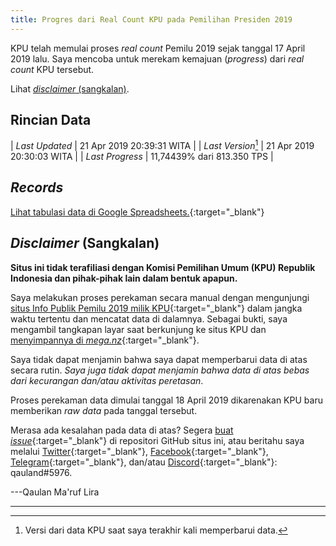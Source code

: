 ```yaml
---
title: Progres dari Real Count KPU pada Pemilihan Presiden 2019
---
```


<script src="https://cdnjs.cloudflare.com/ajax/libs/moment.js/2.13.0/moment.min.js"></script>
<script src="https://cdnjs.cloudflare.com/ajax/libs/jquery/2.1.3/jquery.min.js"></script>
<script src="https://cdnjs.cloudflare.com/ajax/libs/Chart.js/2.8.0/Chart.bundle.js"></script>

KPU telah memulai proses *real count* Pemilu 2019 sejak tanggal
17 April 2019 lalu. Saya mencoba untuk merekam kemajuan (*progress*)
dari *real count* KPU tersebut.

Lihat [*disclaimer* (sangkalan)](#disclaimer-sangkalan).

Rincian Data
---

| *Last Updated*     | 21 Apr 2019 20:39:31 WITA   |
| *Last Version*[^1] | 21 Apr 2019 20:30:03 WITA   |
| *Last Progress*    | 11,74439% dari 813.350 TPS  |

<!--<p id="countup"></p>-->
<p id="countdown"></p>

<script>
const now = moment();
//let startcount = moment("17 Apr 2019", "DD MMM YYYY");
let endcount = moment("23 May 2019", "DD MMM YYYY");
let diffdown = endcount.diff(now, 'day');
//let diffup = startcount.diff(now, 'day');
let counterdown = document.getElementById('countdown');
counterdown.innerHTML = 'Rekapitulasi suara diperkirakan berakhir dalam ' + diffdown + ' hari.';
//let counterup = document.getElementById('countup');
//counterup.innerHTML = 'Rekapitulasi suara telah berlangsung selama ' + Math.abs(diffup) + ' hari.';
</script>

<!--
| 					 | **Provinsi Sulawesi Selatan** |
|--------------------|-------------------------------|
| *Last Visit*  	 | 20 Apr 2019 17:54:05 WITA	 |
| *Last Version*	 | 20 Apr 2019 17:45:02 WITA	 |
| *Last Progress*    | 5,90021% dari 26.355 TPS      |
-->

[^1]: Versi dari data KPU saat saya terakhir kali memperbarui data.

*Records*
---

[Lihat tabulasi data di Google Spreadsheets.](https://docs.google.com/spreadsheets/d/1_FrbBFEcgaX2rU-BDzjBi-qhuVjWN3oLcfv1lrSBtks/edit?usp=sharing){:target="_blank"}

<canvas id="canvas" width="100%" height="85%"></canvas>
<script> //Code adapted from https://embed.plnkr.co/JOI1fpgWIS0lvTeLUxUp/
	
    var timeFormat = 'YYMMDD HHmm ss';
    
	Chart.defaults.global.defaultFontFamily = 'Source Sans Pro';
	
	function divideVotes(vote) {
		var dvote = vote / 1000000;
		return dvote.toLocaleString("id-ID");
	}
	
    var config = {
        type:    'line',
        data:    {
            datasets: [
                {
                    label: "Jokowi-Amin",
                    data: [
                    { x: "190418 1000 00", y: NaN },
                    { x: "190418 1030 03", y: 130952 },
                    { x: "190418 1045 03", y: 141898 },
                    { x: "190418 1230 03", y: 214553 },
                    { x: "190418 1300 03", y: 260891 },
                    { x: "190418 1345 03", y: 296910 },
                    { x: "190418 1430 03", y: 336692 },
                    { x: "190418 1515 03", y: 403079 },
                    { x: "190418 1615 03", y: 482172 },
                    { x: "190418 1700 03", y: 535366 },
                    { x: "190418 1745 03", y: 610654 },
                    { x: "190418 2015 03", y: 723660 },
                    { x: "190418 2145 02", y: 741400 },
                    { x: "190418 2215 03", y: 766633 },
                    { x: "190419 0015 03", y: 945947 },
                    { x: "190419 0500 03", y: 1131661 },
                    { x: "190419 0645 03", y: 1136153 },
                    { x: "190419 0845 02", y: 1158171 },
                    { x: "190419 1100 03", y: 1182353 },
                    { x: "190419 1330 03", y: 1460232 },
                    { x: "190419 1430 03", y: 1652105 },
                    { x: "190419 1630 03", y: 2017709 },
                    { x: "190419 1745 03", y: 2062784 },
                    { x: "190419 1915 02", y: 2308495 },
                    { x: "190419 2015 03", y: 2527064 },
                    { x: "190419 2145 02", y: 2728037 },
                    { x: "190419 2315 02", y: 3201594 },
                    { x: "190420 0015 03", y: 3493887 },
                    { x: "190420 0400 03", y: 3843519 },
                    { x: "190420 0600 03", y: 3855607 },
                    { x: "190420 0700 03", y: 3870392 },
                    { x: "190420 0830 03", y: 3943595 },
                    { x: "190420 1000 02", y: 3966642 },
                    { x: "190420 1245 03", y: 3974811 },
                    { x: "190420 1415 03", y: 3974985 },
                    { x: "190420 1545 03", y: 3974985 },
                    { x: "190420 1745 02", y: 4074791 },
                    { x: "190420 1845 03", y: 4292323 },
                    { x: "190420 2100 03", y: 4654040 },
                    { x: "190421 0545 03", y: 6524078 },
                    { x: "190421 0645 03", y: 6584978 },
                    { x: "190421 1000 03", y: 6817504 },
                    { x: "190421 1315 03", y: 7943509 },
                    { x: "190421 1515 03", y: 8623734 },
                    { x: "190421 1645 03", y: 9061929 },
                    { x: "190421 2030 03", y: 9899149 }
                    ],
                    fill: false,
                    backgroundColor: 'rgba(253,106,2,0.5)',
                    borderColor: 'orange',
                    pointBackgroundColor: 'orange'
                },
                {
                    label: "Prabowo-Sandi",
                    data: [
                    { x: "190418 1000 00", y: NaN },
                    { x: "190418 1030 03", y: 93168 },
                    { x: "190418 1045 03", y: 98766 },
                    { x: "190418 1230 03", y: 146216 },
                    { x: "190418 1300 03", y: 173138 },
                    { x: "190418 1345 03", y: 202217 },
                    { x: "190418 1430 03", y: 230570 },
                    { x: "190418 1515 03", y: 278317 },
                    { x: "190418 1615 03", y: 344762 },
                    { x: "190418 1700 03", y: 389656 },
                    { x: "190418 1745 03", y: 447461 },
                    { x: "190418 2015 03", y: 534148 },
                    { x: "190418 2145 02", y: 548095 },
                    { x: "190418 2215 03", y: 570742 },
                    { x: "190419 0015 03", y: 722875 },
                    { x: "190419 0500 03", y: 873200 },
                    { x: "190419 0645 03", y: 878541 },
                    { x: "190419 0845 02", y: 897441 },
                    { x: "190419 1100 03", y: 916583 },
                    { x: "190419 1330 03", y: 1157239 },
                    { x: "190419 1430 03", y: 1323415 },
                    { x: "190419 1630 03", y: 1639061 },
                    { x: "190419 1745 03", y: 1678115 },
                    { x: "190419 1915 02", y: 1894876 },
                    { x: "190419 2015 03", y: 2065691 },
                    { x: "190419 2145 02", y: 2242280 },
                    { x: "190419 2315 02", y: 2650827 },
                    { x: "190420 0015 03", y: 2887964 },
                    { x: "190420 0400 03", y: 3186560 },
                    { x: "190420 0600 03", y: 3195689 },
                    { x: "190420 0700 03", y: 3203292 },
                    { x: "190420 0830 03", y: 3237714 },
                    { x: "190420 1000 02", y: 3260762 },
                    { x: "190420 1245 03", y: 3267011 },
                    { x: "190420 1415 03", y: 3267585 },
                    { x: "190420 1545 03", y: 3267585 },
                    { x: "190420 1745 02", y: 3351052 },
                    { x: "190420 1845 03", y: 3526024 },
                    { x: "190420 2100 03", y: 3819116 },
                    { x: "190421 0545 03", y: 5460061 },
                    { x: "190421 0645 03", y: 5536979 },
                    { x: "190421 1000 03", y: 5761443 },
                    { x: "190421 1315 03", y: 6775380 },
                    { x: "190421 1515 03", y: 7306995 },
                    { x: "190421 1645 03", y: 7661540 },
                    { x: "190421 2030 03", y: 8281902 }
                    ],
                    fill:  false,
                    backgroundColor: 'rgba(135,206,235,0.5)',
                    borderColor: 'skyblue',
                    pointBackgroundColor: 'skyblue'
                }
            ]
        },
        options: {
            responsive: true,
            title:      {
                display: true,
                text:    ['Hasil Perekaman Data Real Count KPU 2019', 'Tingkat Nasional'],
                fontSize: 18
            },
            scales:     {
                xAxes: [{
                    type:       "time",
                    time:       {
                        unit: 'hour',
                        displayFormats: {
                        	hour: 'DD MMM HH:mm',
                        	day: 'DD MMM YYYY'
                        },
                        unitStepSize: 12,
                        format: timeFormat,
                        tooltipFormat: 'DD MMM YYYY HH:mm:ss'
                    },
                    scaleLabel: {
                        display:     true,
                        labelString: 'Tanggal/Versi'
                    }
                }],
                yAxes: [{
                    scaleLabel: {
                        display:     true,
                        labelString: 'Perolehan Suara'
                    },
                    ticks: {
                    	userCallback: function(value) {
                    			if (value == 0) {
                    				return divideVotes(value);
                    			}
                    		return divideVotes(value) + ' jt';
                    	}
                    }
                }]
            },
           tooltips: {  //Code taken from https://github.com/chartjs/Chart.js/issues/411#issuecomment-289196968
                enabled: true,

                callbacks: {
                    label: function (tooltipItems, data) {
                        return data.datasets[tooltipItems.datasetIndex].label + ': ' + tooltipItems.yLabel.toLocaleString("id-ID") + ' suara';
                    }
                }
            },
            elements: {
            	line: {
                	tension: 0 // disables bezier curves
            	}
        	},
        	legend: {
        		labels: {
        			fontSize: 14
        		}
        	}
        }
    };
//
//    window.onload = function () {
//        var ctx       = document.getElementById("canvas").getContext("2d");
//        window.myLine = new Chart(ctx, config);
//    };
</script>

<!--<canvas id="canvasSulsel" width="100%" height="85%"></canvas>-->
<script> //Code adapted from https://embed.plnkr.co/JOI1fpgWIS0lvTeLUxUp/
	
    var timeFormat = 'YYMMDD HHmm ss';
    
	Chart.defaults.global.defaultFontFamily = 'Source Sans Pro';
	
	function divideVotesSulsel(votess) {
		var dvotess = votess / 1000;
		return (dvotess);
	}
	
    var config2 = {
        type:    'line',
        data:    {
            datasets: [
                {
                    label: "Jokowi-Amin",
                    data: [
                    { x: "190418 1000 00", y: NaN },
                    { x: "190418 2145 02", y: 17843 },
                    { x: "190418 2215 03", y: 18867 },
                    { x: "190419 0015 03", y: 25819 },
                    { x: "190419 0645 03", y: 29000 },
                    { x: "190419 0815 03", y: 29278 },
                    { x: "190419 0845 02", y: 29484 },
                    { x: "190419 1145 03", y: 30421 },
                    { x: "190419 1430 03", y: 51463 },
                    { x: "190419 1630 03", y: 61956 },
                    { x: "190419 1745 03", y: 62893 },
                    { x: "190419 2015 03", y: 79347 },
                    { x: "190419 2145 02", y: 87050 },
                    { x: "190419 2315 02", y: 103409 },
                    { x: "190420 0400 03", y: 128911 },
                    { x: "190420 0700 03", y: 129427 },
                    { x: "190420 0945 03", y: 133382 },
                    { x: "190420 1745 02", y: 135469 }
                    ],
                    fill: false,
                    backgroundColor: 'rgba(253,106,2,0.5)',
                    borderColor: 'orange',
                    pointBackgroundColor: 'orange'
                },
                {
                    label: "Prabowo-Sandi",
                    data: [
                    { x: "190418 1000 00", y: NaN },
                    { x: "190418 2145 02", y: 25168 },
                    { x: "190418 2215 03", y: 26661 },
                    { x: "190419 0015 03", y: 32762 },
                    { x: "190419 0645 03", y: 36827 },
                    { x: "190419 0815 03", y: 37407 },
                    { x: "190419 0845 02", y: 37465 },
                    { x: "190419 1145 03", y: 38441 },
                    { x: "190419 1430 03", y: 65197 },
                    { x: "190419 1630 03", y: 81559 },
                    { x: "190419 1745 03", y: 82478 },
                    { x: "190419 2015 03", y: 100003 },
                    { x: "190419 2145 02", y: 107239 },
                    { x: "190419 2315 02", y: 121477 },
                    { x: "190420 0400 03", y: 146889 },
                    { x: "190420 0700 03", y: 147415 },
                    { x: "190420 0945 03", y: 153093 },
                    { x: "190420 1745 02", y: 155701 }
                    ],
                    fill:  false,
                    backgroundColor: 'rgba(135,206,235,0.5)',
                    borderColor: 'skyblue',
                    pointBackgroundColor: 'skyblue'
                }
            ]
        },
        options: {
            responsive: true,
            title:      {
                display: true,
                text:    ['Hasil Perekaman Data Real Count KPU 2019', 'Wilayah Pemilihan Sulawesi Selatan'],
                fontSize: 18
            },
            scales:     {
                xAxes: [{
                    type:       "time",
                    time:       {
                        unit: 'hour',
                        displayFormats: {
                        	hour: 'DD MMM HH:mm'
                        },
                        unitStepSize: 4,
                        format: timeFormat,
                        tooltipFormat: 'DD MMM YYYY HH:mm:ss'
                    },
                    scaleLabel: {
                        display:     true,
                        labelString: 'Tanggal/Versi'
                    }
                }],
                yAxes: [{
                    scaleLabel: {
                        display:     true,
                        labelString: 'Perolehan Suara'
                    },
                    ticks: {
                    	userCallback: function(value) {
                    		return divideVotesSulsel(value) + 'rb';
                    	}
                    }
                }]
            },
            elements: {
            	line: {
                	tension: 0 // disables bezier curves
            	}
        	},
        	legend: {
        		labels: {
        			fontSize: 14
        		}
        	}
        }
    };

    window.onload = function () {
        var ctx       = document.getElementById("canvas").getContext("2d");
        window.myLine = new Chart(ctx, config);
        //var ctxSulsel = document.getElementById("canvasSulsel").getContext("2d");
        //window.myLine = new Chart(ctxSulsel, config2);
    }
</script>

*Disclaimer* (Sangkalan)
---

**Situs ini tidak terafiliasi dengan Komisi Pemilihan Umum (KPU)
Republik Indonesia dan pihak-pihak lain dalam bentuk apapun.**

Saya melakukan proses perekaman secara manual dengan mengunjungi
[situs Info Publik Pemilu 2019 milik KPU](<https://pemilu2019.kpu.go.id/#/ppwp/hitung-suara/>){:target="_blank"}
dalam jangka waktu tertentu dan mencatat data di dalamnya.
Sebagai bukti, saya mengambil tangkapan layar saat berkunjung
ke situs KPU dan
[menyimpannya di *mega.nz*](<https://mega.nz/#F!QYBXGSxB!f_a_BKtplMGP6TOFUdAjbw>){:target="_blank"}.

Saya tidak dapat menjamin bahwa saya dapat memperbarui data di
atas secara rutin. *Saya juga tidak dapat menjamin bahwa data di
atas bebas dari kecurangan dan/atau aktivitas peretasan*.

Proses perekaman data dimulai tanggal 18 April 2019 dikarenakan
KPU baru memberikan *raw data* pada tanggal tersebut.

<!--Proses perekaman data untuk provinsi Sulawesi Selatan sedikit
terlambat (18 April 21:53) *karena saya baru pengen ngerekam
pukul segitu*. Khusus untuk provinsi Sulawesi Selatan, tidak ada
tangkapan layar (*screenshot*) yang saya ambil.

Karena tidak ada screenshot yang saya ambil, maka data ini tidak
dapat saya pertanggungjawabkan. Oleh sebab itu, saya memutuskan
untuk menyembunyikannya. Anda (mungkin) bisa melihatnya kembali
dengan menggunakan fitur Inspect Element.-->

Merasa ada kesalahan pada data di atas? Segera
[buat *issue*](<https://github.com/qauland/qauland.github.io/issues/new>){:target="_blank"}
di repositori GitHub situs ini, atau beritahu saya melalui
[Twitter](<https://twitter.com/qauland>){:target="_blank"},
[Facebook](<https://fb.me/qauland>){:target="_blank"},
[Telegram](<https://t.me/qauland>){:target="_blank"}, dan/atau
[Discord](<https://discordapp.com>){:target="_blank"}: qauland#5976.

---Qaulan Ma'ruf Lira

---

